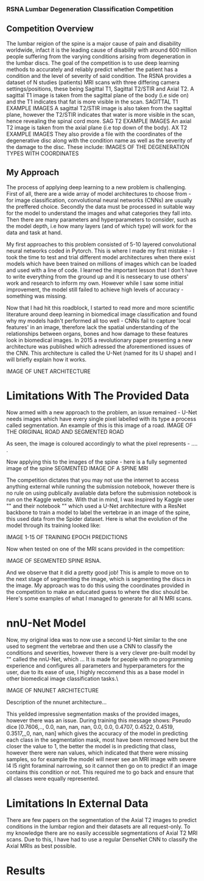 ### RSNA Lumbar Degeneration Classification Competition

## Competition Overview
The lumbar reigion of the spine is a major cause of pain and disability worldwide, infact it is the leading cause of disability with around 600 million people suffering from the varying conditions arising from degeneration in the lumbar discs. The goal of the competition is to use deep learning methods to accurately and reliably predict whether the patient has a condition and the level of severity of said condition. 
The RSNA provides a dataset of N studies (patients) MRI scans with three differing camera settings/positions, these being Sagittal T1, Sagittal T2/STIR and Axial T2.
A sagittal T1 image is taken from the sagittal plane of the body (i.e side on) and the T1 indicates that fat is more visible in the scan.
SAGITTAL T1 EXAMPLE IMAGES
A sagittal T2/STIR image is also taken from the sagittal plane, however the T2/STIR indicates that water is more visible in the scan, hence revealing the spinal cord more.
SAG T2 EXAMPLE IMAGES
An axial T2 image is taken from the axial plane (i.e top down of the body).
AX T2 EXAMPLE IMAGES
They also provide a file with the coordinates of the degenerative disc along with the condition name as well as the severity of the damage to the disc. These include:
IMAGES OF THE DEGENERATION TYPES WITH COORDINATES

## My Approach
The process of applying deep learning to a new problem is challenging. First of all, there are a wide array of model architectures to choose from - for image classification, convolutional neural networks (CNNs) are usually the preffered choice. Secondly the data must be processed in suitable way for the model to understand the images and what categories they fall into. Then there are many parameters and hyperparameters to consider, such as the model depth, i.e how many layers (and of which type) will work for the data and task at hand.

My first approaches to this problem consisted of 5-10 layered convolutional neural networks coded in Pytorch. This is where I made my first mistake - I took the time to test and trial different model architectures when there exist models which have been trained on millions of images which can be loaded and used with a line of code. I learned the important lesson that I don't have to write everything from the ground up and it is nessecary to use others' work and research to inform my own. However while I saw some initial improvement, the model still failed to achieve high levels of accuracy - something was missing.

Now that I had hit this roadblock, I started to read more and more scientific literature around deep learning in biomedical image classification and found why my models hadn't performed all too well - CNNs fail to capture 'local features' in an image, therefore lack the spatial understanding of the relationships between organs, bones and how damage to these features look in biomedical images. In 2015 a revolutionary paper presenting a new architecture was published which adressed the aforementioned issues of the CNN. This architecture is called the U-Net (named for its U shape) and I will briefly explain how it works.

IMAGE OF UNET ARCHITECTURE


# Limitations With The Provided Data
Now armed with a new approach to the problem, an issue remained - U-Net needs images which have every single pixel labelled with its type a process called segmentation. An example of this is this image of a road.
IMAGE OF THE ORIGINAL ROAD AND SEGMENTED ROAD

As seen, the image is coloured accordingly to what the pixel represents - .... . 

Now applying this to the images of the spine - here is a fully segmented image of the spine 
SEGMENTED IMAGE OF A SPINE MRI

The competition dictates that you may not use the internet to access anything external while running the submission notebook, however there is no rule on using publically avaliable data before the submission notebook is run on the Kaggle website. With that in mind, I was inspired by Kaggle user "" and their notebook "" which used a U-Net architecture with a ResNet backbone to train a model to label the vertebrae in an image of the spine, this used data from the Spider dataset. Here is what the evolution of the model through its training looked like:

IMAGE 1-15 OF TRAINING EPOCH PREDICTIONS

Now when tested on one of the MRI scans provided in the competition:

IMAGE OF SEGMENTED SPINE RSNA.

And we observe that it did a pretty good job! This is ample to move on to the next stage of segmenting the image, which is segmenting the discs in the image. My approach was to do this using the coordinates provided in the competition to make an educated guess to where the disc should be. Here's some examples of what I managed to generate for all N MRI scans.

# nnU-Net Model
Now, my original idea was to now use a second U-Net similar to the one used to segment the vertebrae and then use a CNN to classify the conditions and severities, however there is a very clever pre-built model by "" called the nnU-Net, which ... It is made for people with no programming experience and configures all parameters and hyperparameters for the user, due to its ease of use, I highly reccomend this as a base model in other biomedical image classification tasks.\

IMAGE OF NNUNET ARCHITECTURE

Description of the nnunet architecture...

This yeilded impressive segmentation masks of the provided images, however there was an issue. During training this message shows: Pseudo dice [0.7606,.., 0.0, nan, nan, nan, 0.0, 0.0, 0.4707, 0.4522, 0.4519, 0.3517,,,0, nan, nan] which gives the accuracy of the model in predicting each class in the segmentation mask, most have been removed here but the closer the value to 1, the better the model is in predicting that class, however there were nan values, which indicated that there were missing samples, so for example the model will never see an MRI image with severe l4 l5 right foraminal narrowing, so it cannot then go on to predict if an image contains this condition or not. This required me to go back and ensure that all classes were equally represented.


# Limitations In External Data
There are few papers on the segmentation of the Axial T2 images to predict conditions in the lumbar region and their datasets are all request-only. To my knowledge there are no easily accessible segmentations of Axial T2 MRI scans. Due to this, I have had to use a regular DenseNet CNN to classify the Axial MRIs as best possible.

# Results




























